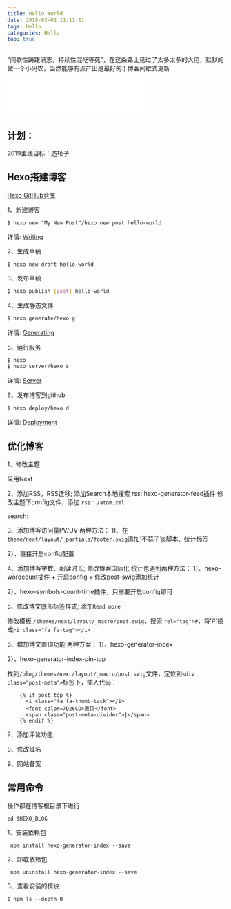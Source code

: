 ```yaml
---
title: Hello World
date: 2018-03-02 11:11:11
tags: Hello
categories: Hello
top: true
---
```

“间歇性踌躇满志，持续性混吃等死”，在这条路上见过了太多太多的大佬，默默的做一个小码农，当然能够有点产出是最好的:)
博客间歇式更新

<iframe frameborder="no" border="0" marginwidth="0" marginheight="0" width=330 height=86 src="//music.163.com/outchain/player?type=2&id=444267928&auto=1&height=66"></iframe>

## 计划： ##

2019主线目标：造轮子

<!-- more -->

## Hexo搭建博客

[Hexo GitHub仓库](https://github.com/theme-next/hexo-theme-next.git)

1、新建博客

```
$ hexo new "My New Post"/hexo new post hello-world
```
详情: [Writing](https://hexo.io/docs/writing.html)

2、生成草稿

```
$ hexo new draft hello-world
```

3、发布草稿

``` bash
$ hexo publish [post] hello-world
```

4、生成静态文件

``` bash
$ hexo generate/hexo g
```
详情: [Generating](https://hexo.io/docs/generating.html)

5、运行服务

``` bash
$ hexo 
$ hexo server/hexo s
```
详情: [Server](https://hexo.io/docs/server.html)

6、发布博客到github

``` bash
$ hexo deploy/hexo d
```
详情: [Deployment](https://hexo.io/docs/deployment.html)

## 优化博客

1、修改主题

采用Next

2、添加RSS，RSS迁移; 添加Search本地搜索
rss:
hexo-generator-feed插件
修改主题下config文件，添加 `rss: /atom.xml`

search:

3、添加博客访问量PV/UV
两种方法：
1)、在`theme/next/layout/_partials/footer.swig`添加'不蒜子'js脚本、统计标签

2）、直接开启config配置

4、添加博客字数、阅读时长; 修改博客国际化
统计也遇到两种方法：
1）、hexo-wordcount插件 + 开启config + 修改post-swig添加统计

2）、hexo-symbols-count-time插件，只需要开启config即可


5、修改博文底部标签样式; 添加`Read more`

修改模板 `/themes/next/layout/_macro/post.swig`，搜索 `rel="tag">#`，将'#'换成`<i class="fa fa-tag"></i>`

6、增加博文置顶功能
两种方案：
1）、hexo-generator-index

2）、hexo-generator-index-pin-top

找到`/blog/themes/next/layout/_macro/post.swig`文件，定位到`<div class="post-meta">`标签下，插入代码：

```
	{% if post.top %}
	  <i class="fa fa-thumb-tack"></i>
	  <font color=7D26CD>置顶</font>
	  <span class="post-meta-divider">|</span>
	{% endif %}
```

7、添加评论功能

8、修改域名

9、网站备案


## 常用命令
操作都在博客根目录下进行

```
cd $HEXO_BLOG
```

1、安装依赖包

```
 npm install hexo-generator-index --save
```

2、卸载依赖包

```
 npm uninstall hexo-generator-index --save
```

3、查看安装的模块

```
$ npm ls --depth 0                                                
```